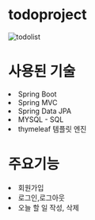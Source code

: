 # todoproject

![todolist](https://github.com/vhdhxh/todoproject/assets/121997097/8d76356e-6966-496b-96f8-e7b71ed33763)


<h1>사용된 기술</h1> 
<li>Spring Boot</li>
<li>Spring MVC</li>
<li>Spring Data JPA</li>
<li>MYSQL - SQL</li>
<li>thymeleaf 템플릿 엔진</li>

<h1>주요기능</h1>
<li>회원가입</li>
<li>로그인,로그아웃</li>
<li>오늘 할 일 작성, 삭제</li>



